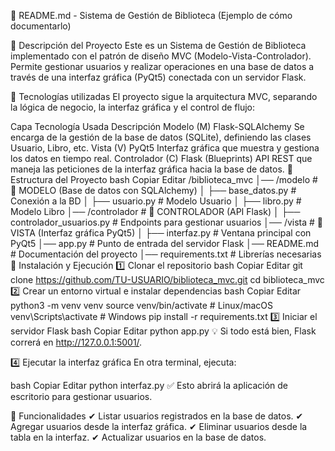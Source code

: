 📌 README.md - Sistema de Gestión de Biblioteca
(Ejemplo de cómo documentarlo)

📌 Descripción del Proyecto
Este es un Sistema de Gestión de Biblioteca implementado con el patrón de diseño MVC (Modelo-Vista-Controlador).
Permite gestionar usuarios y realizar operaciones en una base de datos a través de una interfaz gráfica (PyQt5) conectada con un servidor Flask.

📌 Tecnologías utilizadas
El proyecto sigue la arquitectura MVC, separando la lógica de negocio, la interfaz gráfica y el control de flujo:

Capa	Tecnología Usada	Descripción
Modelo (M)	Flask-SQLAlchemy	Se encarga de la gestión de la base de datos (SQLite), definiendo las clases Usuario, Libro, etc.
Vista (V)	PyQt5	Interfaz gráfica que muestra y gestiona los datos en tiempo real.
Controlador (C)	Flask (Blueprints)	API REST que maneja las peticiones de la interfaz gráfica hacia la base de datos.
📌 Estructura del Proyecto
bash
Copiar
Editar
/biblioteca_mvc
│── /modelo                 # 📌 MODELO (Base de datos con SQLAlchemy)
│    ├── base_datos.py      # Conexión a la BD
│    ├── usuario.py         # Modelo Usuario
│    ├── libro.py           # Modelo Libro
│── /controlador            # 📌 CONTROLADOR (API Flask)
│    ├── controlador_usuarios.py   # Endpoints para gestionar usuarios
│── /vista                  # 📌 VISTA (Interfaz gráfica PyQt5)
│    ├── interfaz.py        # Ventana principal con PyQt5
│── app.py                  # Punto de entrada del servidor Flask
│── README.md               # Documentación del proyecto
│── requirements.txt        # Librerías necesarias
📌 Instalación y Ejecución
1️⃣ Clonar el repositorio
bash
Copiar
Editar
git clone https://github.com/TU-USUARIO/biblioteca_mvc.git
cd biblioteca_mvc
2️⃣ Crear un entorno virtual e instalar dependencias
bash
Copiar
Editar
python3 -m venv venv
source venv/bin/activate  # Linux/macOS
venv\Scripts\activate  # Windows
pip install -r requirements.txt
3️⃣ Iniciar el servidor Flask
bash
Copiar
Editar
python app.py
💡 Si todo está bien, Flask correrá en http://127.0.0.1:5001/.

4️⃣ Ejecutar la interfaz gráfica
En otra terminal, ejecuta:

bash
Copiar
Editar
python interfaz.py
✅ Esto abrirá la aplicación de escritorio para gestionar usuarios.

📌 Funcionalidades
✔ Listar usuarios registrados en la base de datos.
✔ Agregar usuarios desde la interfaz gráfica.
✔ Eliminar usuarios desde la tabla en la interfaz.
✔ Actualizar usuarios en la base de datos.

